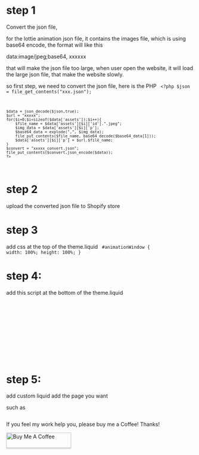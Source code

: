 # step 1
Convert the json file,

for the lottie animation json file, it contains the images file, which is using base64 encode, the format will like this

data:image/jpeg;base64, xxxxxx

that will make the json file too large, when user open the website, it will load the large json file, that make the website slowly.

so first step, we need to convert the json file, here is the PHP
<code>
    <?php
    $json = file_get_contents("xxx.json");

    $data = json_decode($json,true);
    $url = "xxxxx";
    for($i=0;$i<sizeof($data['assets']);$i++){
        $file_name = $data['assets'][$i]['id'].".jpeg";
        $img_data = $data['assets'][$i]['p'];
        $base64_data = explode(",", $img_data);
        file_put_contents($file_name, base64_decode($base64_data[1]));
        $data['assets'][$i]['p'] = $url.$file_name;
    }
    $convert = "xxxxx_convert.json";
    file_put_contents($convert,json_encode($data));
    ?>
</code>

# step 2
upload the converted json file to Shopify store 
<img src="" />



# step 3
add css at the top of the theme.liquid
<code>
#animationWindow {
    width: 100%;
    height: 100%;
}
</code>
# step 4:
add this script at the bottom of the theme.liquid
<code>
<script src='https://cdnjs.cloudflare.com/ajax/libs/bodymovin/5.6.6/lottie.min.js'></script>
<script src='https://cdnjs.cloudflare.com/ajax/libs/gsap/3.3.1/gsap.min.js'></script>
<script src='https://cdnjs.cloudflare.com/ajax/libs/gsap/3.5.1/ScrollTrigger.min.js'></script>
<script src='https://s3-us-west-2.amazonaws.com/s.cdpn.io/35984/ScrollLottie.js'></script>

<script type="text/javascript">

var fileUrl = "{{ 'xxxxxx.json' | asset_url  }}";
ScrollLottie({
 target: '#animationWindow',
 path: fileUrl,
 duration: .1,
 speed: 'medium'
})


</script>
</code>

# step 5:
add custom liquid add the page you want

such as

<img src="" />


If you feel my work help you, please buy me a Coffee! Thanks!

<a href="https://www.buymeacoffee.com/dragon2934g" target="_blank"><img src="https://www.buymeacoffee.com/assets/img/custom_images/orange_img.png" alt="Buy Me A Coffee" style="height: 41px !important;width: 174px !important;box-shadow: 0px 3px 2px 0px rgba(190, 190, 190, 0.5) !important;-webkit-box-shadow: 0px 3px 2px 0px rgba(190, 190, 190, 0.5) !important;" ></a>
